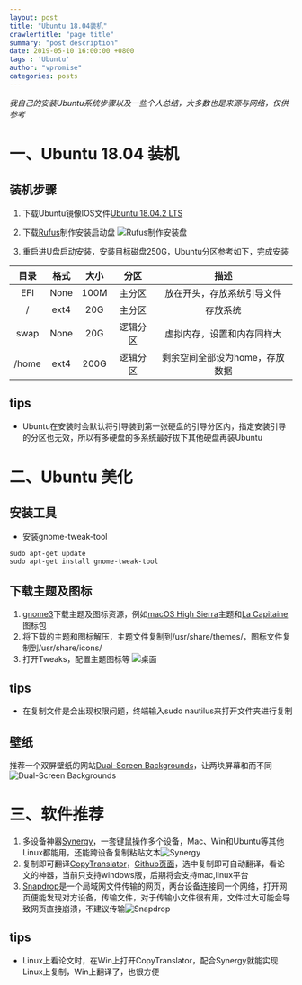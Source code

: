 ```yaml
---
layout: post
title: "Ubuntu 18.04装机"
crawlertitle: "page title"
summary: "post description"
date: 2019-05-10 16:00:00 +0800
tags : 'Ubuntu'
author: "vpromise"
categories: posts
---
```


*我自己的安装Ubuntu系统步骤以及一些个人总结，大多数也是来源与网络，仅供参考*

# 一、Ubuntu 18.04 装机

## 装机步骤
1. 下载Ubuntu镜像IOS文件[Ubuntu 18.04.2 LTS](https://www.ubuntu.com/download/desktop)
2. 下载[Rufus](https://rufus.ie/)制作安装启动盘
![Rufus制作安装盘](http://upload-images.jianshu.io/upload_images/4018124-cb2fd6701b00b13e.png?imageMogr2/auto-orient/strip%7CimageView2/2/w/1240)

3. 重启进U盘启动安装，安装目标磁盘250G，Ubuntu分区参考如下，完成安装

| 目录   | 格式 | 大小  |   分区   |          描述        |
| :---: | :--: | :--: | :-----: | :-----------------: |
|  EFI  | None | 100M |  主分区  |   放在开头，存放系统引导文件  |
|   /   | ext4 | 20G  |  主分区  |          存放系统          |
| swap  | None | 20G  | 逻辑分区 |   虚拟内存，设置和内存同样大  |
| /home | ext4 | 200G | 逻辑分区 | 剩余空间全部设为home，存放数据 |

## tips
* Ubuntu在安装时会默认将引导装到第一张硬盘的引导分区内，指定安装引导的分区也无效，所以有多硬盘的多系统最好拔下其他硬盘再装Ubuntu

# 二、Ubuntu 美化
## 安装工具
* 安装gnome-tweak-tool
```
sudo apt-get update
sudo apt-get install gnome-tweak-tool
```
## 下载主题及图标
1. [gnome3](https://www.gnome-look.org/)下载主题及图标资源，例如[macOS High Sierra](https://www.gnome-look.org/s/Gnome/p/1013714/)主题和[La Capitaine](https://www.gnome-look.org/p/1148695/)图标包
2. 将下载的主题和图标解压，主题文件复制到/usr/share/themes/，图标文件复制到/usr/share/icons/
3. 打开Tweaks，配置主题图标等
![桌面](https://upload-images.jianshu.io/upload_images/4018124-9a8401f2af26a0a0.png?imageMogr2/auto-orient/strip%7CimageView2/2/w/1240)
## tips
* 在复制文件是会出现权限问题，终端输入sudo nautilus来打开文件夹进行复制
## 壁纸
推荐一个双屏壁纸的网站[Dual-Screen Backgrounds](https://www.twelvesouth.com/wallpaper)，让两块屏幕和而不同
![Dual-Screen Backgrounds](https://upload-images.jianshu.io/upload_images/4018124-9cd6855fc10bbd00.png?imageMogr2/auto-orient/strip%7CimageView2/2/w/1240)
# 三、软件推荐
1. 多设备神器[Synergy](https://symless.com/synergy)，一套键鼠操作多个设备，Mac、Win和Ubuntu等其他Linux都能用，还能跨设备复制粘贴文本![Synergy](http://upload-images.jianshu.io/upload_images/4018124-c4c16f117f3f50b8.png?imageMogr2/auto-orient/strip%7CimageView2/2/w/1240)
2. 复制即可翻译[CopyTranslator](https://hypercube.top/copytranslator/#features)，[Github页面](https://github.com/CopyTranslator/CopyTranslator/releases)，选中复制即可自动翻译，看论文的神器，当前只支持windows版，后期将会支持mac,linux平台
3. [Snapdrop](https://snapdrop.net/#)是一个局域网文件传输的网页，两台设备连接同一个网络，打开网页便能发现对方设备，传输文件，对于传输小文件很有用，文件过大可能会导致网页直接崩溃，不建议传输![Snapdrop](https://upload-images.jianshu.io/upload_images/4018124-67b57a37880c50da.PNG?imageMogr2/auto-orient/strip%7CimageView2/2/w/1240)

## tips
 * Linux上看论文时，在Win上打开CopyTranslator，配合Synergy就能实现Linux上复制，Win上翻译了，也很方便
